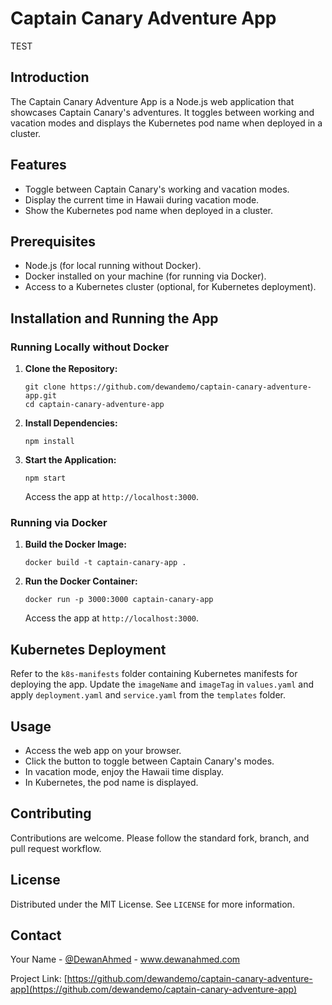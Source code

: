 # Captain Canary Adventure App

TEST

## Introduction
The Captain Canary Adventure App is a Node.js web application that showcases Captain Canary's adventures. It toggles between working and vacation modes and displays the Kubernetes pod name when deployed in a cluster.

## Features
- Toggle between Captain Canary's working and vacation modes.
- Display the current time in Hawaii during vacation mode.
- Show the Kubernetes pod name when deployed in a cluster.

## Prerequisites
- Node.js (for local running without Docker).
- Docker installed on your machine (for running via Docker).
- Access to a Kubernetes cluster (optional, for Kubernetes deployment).

## Installation and Running the App

### Running Locally without Docker
1. **Clone the Repository:**
   ```
   git clone https://github.com/dewandemo/captain-canary-adventure-app.git
   cd captain-canary-adventure-app
   ```

2. **Install Dependencies:**
   ```
   npm install
   ```

3. **Start the Application:**
   ```
   npm start
   ```
   Access the app at `http://localhost:3000`.

### Running via Docker
1. **Build the Docker Image:**
   ```
   docker build -t captain-canary-app .
   ```

2. **Run the Docker Container:**
   ```
   docker run -p 3000:3000 captain-canary-app
   ```
   Access the app at `http://localhost:3000`.

## Kubernetes Deployment
Refer to the `k8s-manifests` folder containing Kubernetes manifests for deploying the app. Update the `imageName` and `imageTag` in `values.yaml` and apply `deployment.yaml` and `service.yaml` from the `templates` folder.

## Usage
- Access the web app on your browser.
- Click the button to toggle between Captain Canary's modes.
- In vacation mode, enjoy the Hawaii time display.
- In Kubernetes, the pod name is displayed.

## Contributing
Contributions are welcome. Please follow the standard fork, branch, and pull request workflow.

## License
Distributed under the MIT License. See `LICENSE` for more information.

## Contact
Your Name - [@DewanAhmed](https://twitter.com/DewanAhmed) - www.dewanahmed.com

Project Link: [https://github.com/dewandemo/captain-canary-adventure-app](https://github.com/dewandemo/captain-canary-adventure-app)
